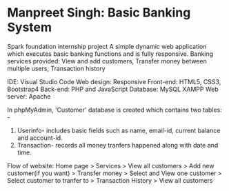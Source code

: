 # Manpreet Singh: Basic Banking System
Spark foundation internship project
A simple dynamic web application which executes basic banking functions and is fully responsive.
Banking services provided: View and add customers, Transfer money between multiple users, Transaction history

IDE: Visual Studio Code
Web design: Responsive
Front-end: HTML5, CSS3, Bootstrap4
Back-end: PHP and JavaScript
Database: MySQL
XAMPP Web server: Apache

In phpMyAdmin, 'Customer' database is created which contains two tables: -
  1. Userinfo- includes basic fields such as name, email-id, current balance and account-id.
  2. Transaction- records all money tranfers happened along with date and time.

Flow of website: Home page > Services > View all customers > Add new customer(if you want) > Transfer money > Select and View one customer > Select customer to tranfer to > Transaction History > View all customers

